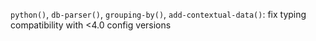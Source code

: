 `python()`, `db-parser()`, `grouping-by()`, `add-contextual-data()`: fix typing compatibility with <4.0 config versions
